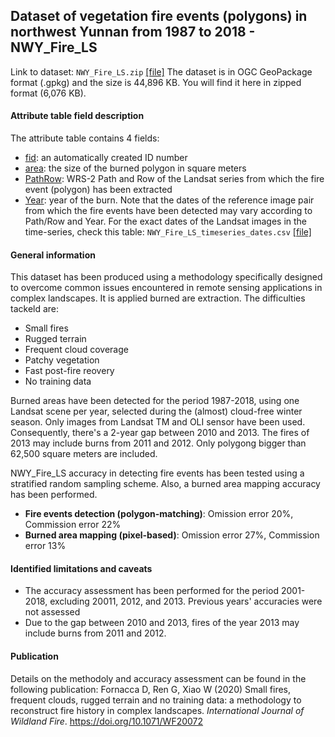 ## Dataset of vegetation fire events (polygons) in northwest Yunnan from 1987 to 2018 - NWY_Fire_LS

Link to dataset: `NWY_Fire_LS.zip` [[file]](NWY_Fire_LS.zip)
The dataset is in OGC GeoPackage format (.gpkg) and the size is 44,896 KB. You will find it here in zipped format (6,076 KB).


#### Attribute table field description
The attribute table contains 4 fields:
- <ins>fid</ins>: an automatically created ID number
- <ins>area</ins>: the size of the burned polygon in square meters
- <ins>PathRow</ins>: WRS-2 Path and Row of the Landsat series from which the fire event (polygon) has been extracted
- <ins>Year</ins>: year of the burn. Note that the dates of the reference image pair from which the fire events have been detected may vary according to Path/Row and Year. For the exact dates of the Landsat images in the time-series, check this table: `NWY_Fire_LS_timeseries_dates.csv` [[file]](NWY_Fire_LS_timeseries_dates.csv)


#### General information
This dataset has been produced using a methodology specifically designed to overcome common issues encountered in remote sensing applications in complex landscapes. It is applied burned are extraction. The difficulties tackeld are:
- Small fires
- Rugged terrain
- Frequent cloud coverage
- Patchy vegetation
- Fast post-fire reovery
- No training data

Burned areas have been detected for the period 1987-2018, using one Landsat scene per year, selected during the (almost) cloud-free winter season. Only images from Landsat TM and OLI sensor have been used. Consequently, there's a 2-year gap between 2010 and 2013. The fires of 2013 may include burns from 2011 and 2012. Only polygong bigger than 62,500 square meters are included.

NWY_Fire_LS accuracy in detecting fire events has been tested using a stratified random sampling scheme. Also, a burned area mapping accuracy has been performed. 
- **Fire events detection (polygon-matching)**: Omission error 20%, Commission error 22%
- **Burned area mapping (pixel-based)**: Omission error 27%, Commission error 13%


#### Identified limitations and caveats
- The accuracy assessment has been performed for the period 2001-2018, excluding 20011, 2012, and 2013. Previous years' accuracies were not assessed
- Due to the gap between 2010 and 2013, fires of the year 2013 may include burns from 2011 and 2012. 


#### Publication
Details on the methodoly and accuracy assessment can be found in the following publication:
Fornacca D, Ren G, Xiao W (2020) Small fires, frequent clouds, rugged terrain and no training data: a methodology to reconstruct fire history in complex landscapes. _International Journal of Wildland Fire_. https://doi.org/10.1071/WF20072
